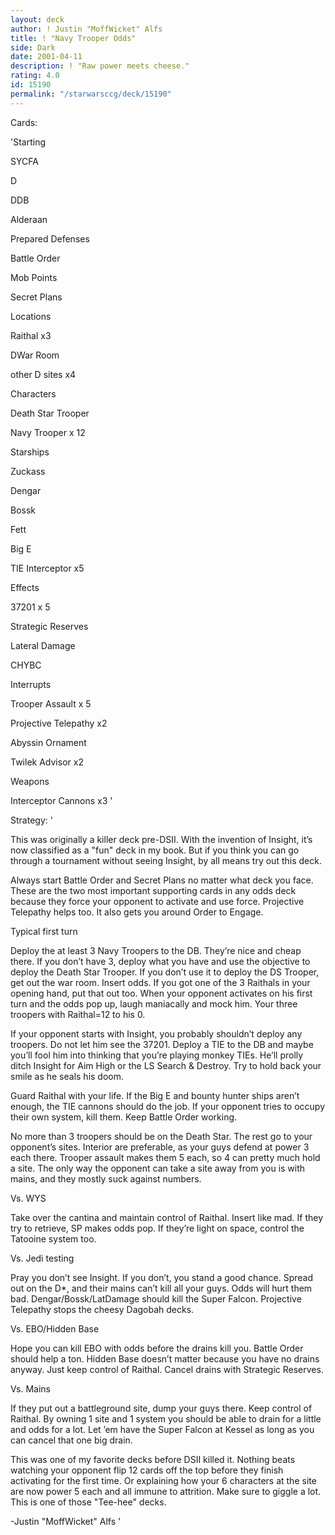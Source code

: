 ```yaml
---
layout: deck
author: ! Justin "MoffWicket" Alfs
title: ! "Navy Trooper Odds"
side: Dark
date: 2001-04-11
description: ! "Raw power meets cheese."
rating: 4.0
id: 15190
permalink: "/starwarsccg/deck/15190"
---
```

Cards: 

'Starting

SYCFA

D

DDB

Alderaan

Prepared Defenses

Battle Order

Mob Points

Secret Plans


Locations

Raithal x3

DWar Room

other D sites x4


Characters

Death Star Trooper

Navy Trooper x 12


Starships

Zuckass

Dengar

Bossk

Fett

Big E

TIE Interceptor x5


Effects

37201 x 5

Strategic Reserves

Lateral Damage

CHYBC


Interrupts

Trooper Assault x 5

Projective Telepathy x2

Abyssin Ornament

Twilek Advisor x2


Weapons

Interceptor Cannons x3 '

Strategy: '

This was originally a killer deck pre-DSII.  With the invention of Insight, it’s now classified as a "fun" deck in my book.  But if you think you can go through a tournament without seeing Insight, by all means try out this deck.


Always start Battle Order and Secret Plans no matter what deck you face.  These are the two most important supporting cards in any odds deck because they force your opponent to activate and use force.  Projective Telepathy helps too.  It also gets you around Order to Engage.


Typical first turn

Deploy the at least 3 Navy Troopers to the DB.  They’re nice and cheap there.  If you don’t have 3, deploy what you have and use the objective to deploy the Death Star Trooper.  If you don’t use it to deploy the DS Trooper, get out the war room.  Insert odds.  If you got one of the 3 Raithals in your opening hand, put that out too.  When your opponent activates on his first turn and the odds pop up, laugh maniacally and mock him.  Your three troopers with Raithal=12 to his 0.


If your opponent starts with Insight, you probably shouldn’t deploy any troopers.  Do not let him see the 37201.  Deploy a TIE to the DB and maybe you’ll fool him into thinking that you’re playing monkey TIEs.  He’ll prolly ditch Insight for Aim High or the LS Search & Destroy.  Try to hold back your smile as he seals his doom.


Guard Raithal with your life.  If the Big E and bounty hunter ships aren’t enough, the TIE cannons should do the job.  If your opponent tries to occupy their own system, kill them.  Keep Battle Order working.


No more than 3 troopers should be on the Death Star.  The rest go to your opponent’s sites.  Interior are preferable, as your guys defend at power 3 each there.  Trooper assault makes them 5 each, so 4 can pretty much hold a site.  The only way the opponent can take a site away from you is with mains, and they mostly suck against numbers.


Vs. WYS

Take over the cantina and maintain control of Raithal.  Insert like mad.  If they try to retrieve, SP makes odds pop.  If they’re light on space, control the Tatooine system too.


Vs. Jedi testing

Pray you don’t see Insight.  If you don’t, you stand a good chance.  Spread out on the D*, and their mains can’t kill all your guys.  Odds will hurt them bad.  Dengar/Bossk/LatDamage should kill the Super Falcon.  Projective Telepathy stops the cheesy Dagobah decks.


Vs. EBO/Hidden Base

Hope you can kill EBO with odds before the drains kill you.  Battle Order should help a ton.  Hidden Base doesn’t matter because you have no drains anyway.  Just keep control of Raithal.  Cancel drains with Strategic Reserves.


Vs. Mains

If they put out a battleground site, dump your guys there.  Keep control of Raithal.  By owning 1 site and 1 system you should be able to drain for a little and odds for a lot.  Let ’em have the Super Falcon at Kessel as long as you can cancel that one big drain.


This was one of my favorite decks before DSII killed it.  Nothing beats watching your opponent flip 12 cards off the top before they finish activating for the first time.  Or explaining how your 6 characters at the site are now power 5 each and all immune to attrition.  Make sure to giggle a lot.  This is one of those "Tee-hee" decks.


-Justin "MoffWicket" Alfs '

